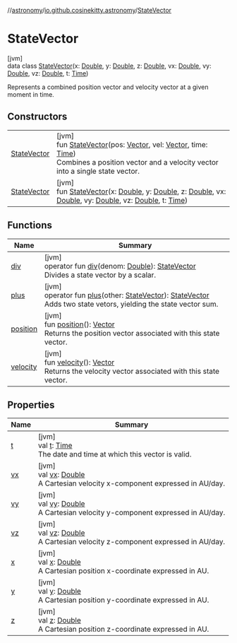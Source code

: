 //[astronomy](../../../index.md)/[io.github.cosinekitty.astronomy](../index.md)/[StateVector](index.md)

# StateVector

[jvm]\
data class [StateVector](index.md)(x: [Double](https://kotlinlang.org/api/latest/jvm/stdlib/kotlin/-double/index.html), y: [Double](https://kotlinlang.org/api/latest/jvm/stdlib/kotlin/-double/index.html), z: [Double](https://kotlinlang.org/api/latest/jvm/stdlib/kotlin/-double/index.html), vx: [Double](https://kotlinlang.org/api/latest/jvm/stdlib/kotlin/-double/index.html), vy: [Double](https://kotlinlang.org/api/latest/jvm/stdlib/kotlin/-double/index.html), vz: [Double](https://kotlinlang.org/api/latest/jvm/stdlib/kotlin/-double/index.html), t: [Time](../-time/index.md))

Represents a combined position vector and velocity vector at a given moment in time.

## Constructors

| | |
|---|---|
| [StateVector](-state-vector.md) | [jvm]<br>fun [StateVector](-state-vector.md)(pos: [Vector](../-vector/index.md), vel: [Vector](../-vector/index.md), time: [Time](../-time/index.md))<br>Combines a position vector and a velocity vector into a single state vector. |
| [StateVector](-state-vector.md) | [jvm]<br>fun [StateVector](-state-vector.md)(x: [Double](https://kotlinlang.org/api/latest/jvm/stdlib/kotlin/-double/index.html), y: [Double](https://kotlinlang.org/api/latest/jvm/stdlib/kotlin/-double/index.html), z: [Double](https://kotlinlang.org/api/latest/jvm/stdlib/kotlin/-double/index.html), vx: [Double](https://kotlinlang.org/api/latest/jvm/stdlib/kotlin/-double/index.html), vy: [Double](https://kotlinlang.org/api/latest/jvm/stdlib/kotlin/-double/index.html), vz: [Double](https://kotlinlang.org/api/latest/jvm/stdlib/kotlin/-double/index.html), t: [Time](../-time/index.md)) |

## Functions

| Name | Summary |
|---|---|
| [div](div.md) | [jvm]<br>operator fun [div](div.md)(denom: [Double](https://kotlinlang.org/api/latest/jvm/stdlib/kotlin/-double/index.html)): [StateVector](index.md)<br>Divides a state vector by a scalar. |
| [plus](plus.md) | [jvm]<br>operator fun [plus](plus.md)(other: [StateVector](index.md)): [StateVector](index.md)<br>Adds two state vetors, yielding the state vector sum. |
| [position](position.md) | [jvm]<br>fun [position](position.md)(): [Vector](../-vector/index.md)<br>Returns the position vector associated with this state vector. |
| [velocity](velocity.md) | [jvm]<br>fun [velocity](velocity.md)(): [Vector](../-vector/index.md)<br>Returns the velocity vector associated with this state vector. |

## Properties

| Name | Summary |
|---|---|
| [t](t.md) | [jvm]<br>val [t](t.md): [Time](../-time/index.md)<br>The date and time at which this vector is valid. |
| [vx](vx.md) | [jvm]<br>val [vx](vx.md): [Double](https://kotlinlang.org/api/latest/jvm/stdlib/kotlin/-double/index.html)<br>A Cartesian velocity x-component expressed in AU/day. |
| [vy](vy.md) | [jvm]<br>val [vy](vy.md): [Double](https://kotlinlang.org/api/latest/jvm/stdlib/kotlin/-double/index.html)<br>A Cartesian velocity y-component expressed in AU/day. |
| [vz](vz.md) | [jvm]<br>val [vz](vz.md): [Double](https://kotlinlang.org/api/latest/jvm/stdlib/kotlin/-double/index.html)<br>A Cartesian velocity z-component expressed in AU/day. |
| [x](x.md) | [jvm]<br>val [x](x.md): [Double](https://kotlinlang.org/api/latest/jvm/stdlib/kotlin/-double/index.html)<br>A Cartesian position x-coordinate expressed in AU. |
| [y](y.md) | [jvm]<br>val [y](y.md): [Double](https://kotlinlang.org/api/latest/jvm/stdlib/kotlin/-double/index.html)<br>A Cartesian position y-coordinate expressed in AU. |
| [z](z.md) | [jvm]<br>val [z](z.md): [Double](https://kotlinlang.org/api/latest/jvm/stdlib/kotlin/-double/index.html)<br>A Cartesian position z-coordinate expressed in AU. |
